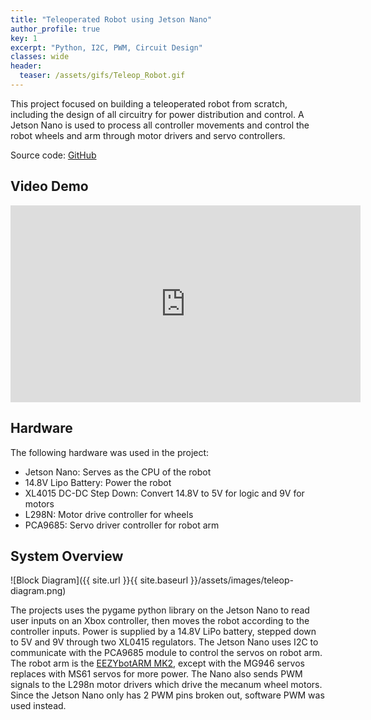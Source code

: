 ```yaml
---
title: "Teleoperated Robot using Jetson Nano"
author_profile: true
key: 1
excerpt: "Python, I2C, PWM, Circuit Design"
classes: wide
header:
  teaser: /assets/gifs/Teleop_Robot.gif
---
```


This project focused on building a teleoperated robot from scratch, including the design of all circuitry for power distribution and control. A Jetson Nano is used to process all controller movements and control the robot wheels and arm through motor drivers and servo controllers.

Source code: [GitHub](https://github.com/laehon/Teleop-Robot)

## Video Demo
<iframe width="560" height="315" src="https://www.youtube.com/embed/25syFlk5F58?si=U_lDTquaZgg-EnwP" title="YouTube video player" frameborder="0" allow="accelerometer; autoplay; clipboard-write; encrypted-media; gyroscope; picture-in-picture; web-share" referrerpolicy="strict-origin-when-cross-origin" allowfullscreen></iframe>

## Hardware
The following hardware was used in the project:
* Jetson Nano: Serves as the CPU of the robot
* 14.8V Lipo Battery: Power the robot
* XL4015 DC-DC Step Down: Convert 14.8V to 5V for logic and 9V for motors
* L298N: Motor drive controller for wheels
* PCA9685: Servo driver controller for robot arm

## System Overview
![Block Diagram]({{ site.url }}{{ site.baseurl }}/assets/images/teleop-diagram.png)

The projects uses the pygame python library on the Jetson Nano to read user inputs on an Xbox controller, then moves the robot according to the controller inputs. Power is supplied by a 14.8V LiPo battery, stepped down to 5V and 9V through two XL0415 regulators. The Jetson Nano uses I2C to communicate with the PCA9685 module to control the servos on robot arm. The robot arm is the [EEZYbotARM MK2](http://www.eezyrobots.it/eba_mk2.html), except with the MG946 servos replaces with MS61 servos for more power. The Nano also sends PWM signals to the L298n motor drivers which drive the mecanum wheel motors. Since the Jetson Nano only has 2 PWM pins broken out, software PWM was used instead. 
